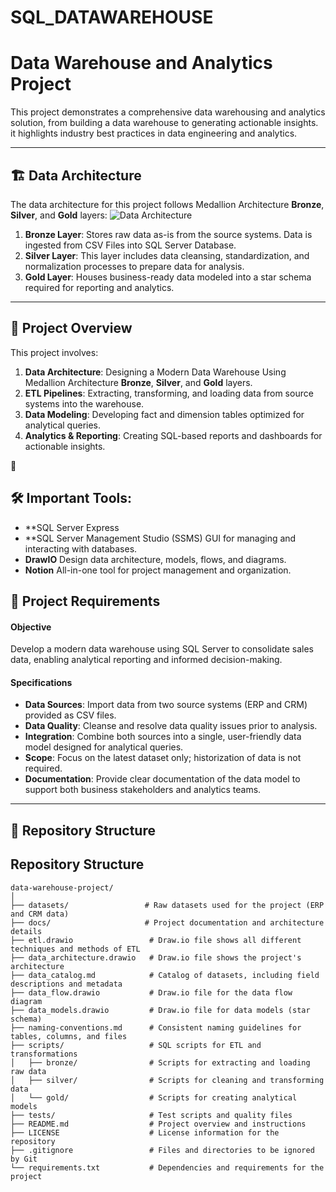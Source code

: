 # SQL_DATAWAREHOUSE


# Data Warehouse and Analytics Project

This project demonstrates a comprehensive data warehousing and analytics solution, from building a data warehouse to generating actionable insights. it highlights industry best practices in data engineering and analytics.

---
## 🏗️ Data Architecture

The data architecture for this project follows Medallion Architecture **Bronze**, **Silver**, and **Gold** layers:
![Data Architecture](Test/architecture.png)


1. **Bronze Layer**: Stores raw data as-is from the source systems. Data is ingested from CSV Files into SQL Server Database.
2. **Silver Layer**: This layer includes data cleansing, standardization, and normalization processes to prepare data for analysis.
3. **Gold Layer**: Houses business-ready data modeled into a star schema required for reporting and analytics.

---
## 📖 Project Overview

This project involves:

1. **Data Architecture**: Designing a Modern Data Warehouse Using Medallion Architecture **Bronze**, **Silver**, and **Gold** layers.
2. **ETL Pipelines**: Extracting, transforming, and loading data from source systems into the warehouse.
3. **Data Modeling**: Developing fact and dimension tables optimized for analytical queries.
4. **Analytics & Reporting**: Creating SQL-based reports and dashboards for actionable insights.

🎯 

## 🛠️ Important Tools:


- **SQL Server Express
- **SQL Server Management Studio (SSMS) GUI for managing and interacting with databases.
- **DrawIO** Design data architecture, models, flows, and diagrams.
- **Notion** All-in-one tool for project management and organization.


## 🚀 Project Requirements

#### Objective
Develop a modern data warehouse using SQL Server to consolidate sales data, enabling analytical reporting and informed decision-making.

#### Specifications
- **Data Sources**: Import data from two source systems (ERP and CRM) provided as CSV files.
- **Data Quality**: Cleanse and resolve data quality issues prior to analysis.
- **Integration**: Combine both sources into a single, user-friendly data model designed for analytical queries.
- **Scope**: Focus on the latest dataset only; historization of data is not required.
- **Documentation**: Provide clear documentation of the data model to support both business stakeholders and analytics teams.

---


## 📂 Repository Structure

## Repository Structure

```
data-warehouse-project/
│
├── datasets/                 # Raw datasets used for the project (ERP and CRM data)
├── docs/                     # Project documentation and architecture details
├── etl.drawio                 # Draw.io file shows all different techniques and methods of ETL
├── data_architecture.drawio   # Draw.io file shows the project's architecture
├── data_catalog.md            # Catalog of datasets, including field descriptions and metadata
├── data_flow.drawio           # Draw.io file for the data flow diagram
├── data_models.drawio         # Draw.io file for data models (star schema)
├── naming-conventions.md      # Consistent naming guidelines for tables, columns, and files
├── scripts/                   # SQL scripts for ETL and transformations
│   ├── bronze/                # Scripts for extracting and loading raw data
│   ├── silver/                # Scripts for cleaning and transforming data
│   └── gold/                  # Scripts for creating analytical models
├── tests/                     # Test scripts and quality files
├── README.md                  # Project overview and instructions
├── LICENSE                    # License information for the repository
├── .gitignore                 # Files and directories to be ignored by Git
└── requirements.txt           # Dependencies and requirements for the project
```



